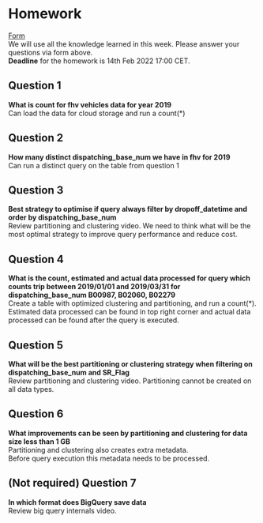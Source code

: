 # Homework

[Form](https://forms.gle/ytzVYUh2RptgkvF79)  
We will use all the knowledge learned in this week. Please answer your questions via form above.  
**Deadline** for the homework is 14th Feb 2022 17:00 CET.

## Question 1

**What is count for fhv vehicles data for year 2019**  
Can load the data for cloud storage and run a count(*)

## Question 2

**How many distinct dispatching_base_num we have in fhv for 2019**  
Can run a distinct query on the table from question 1

## Question 3

**Best strategy to optimise if query always filter by dropoff_datetime and order by dispatching_base_num**  
Review partitioning and clustering video.
We need to think what will be the most optimal strategy to improve query
performance and reduce cost.

## Question 4

**What is the count, estimated and actual data processed for query which counts trip between 2019/01/01 and 2019/03/31 for dispatching_base_num B00987, B02060, B02279**  
Create a table with optimized clustering and partitioning, and run a
count(*). Estimated data processed can be found in top right corner and
actual data processed can be found after the query is executed.

## Question 5

**What will be the best partitioning or clustering strategy when filtering on dispatching_base_num and SR_Flag**  
Review partitioning and clustering video.
Partitioning cannot be created on all data types.

## Question 6

**What improvements can be seen by partitioning and clustering for data size less than 1 GB**  
Partitioning and clustering also creates extra metadata.  
Before query execution this metadata needs to be processed.

## (Not required) Question 7

**In which format does BigQuery save data**  
Review big query internals video.
